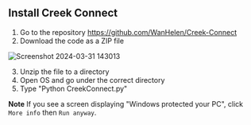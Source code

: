 ## **Install Creek Connect**

1.  Go to the repository https://github.com/WanHelen/Creek-Connect
2. Download the code as a ZIP file

![Screenshot 2024-03-31 143013](https://github.com/WanHelen/Creek-Connect/assets/155197028/9131b908-1b14-4cfe-9f88-b86cf76f7704)

3. Unzip the file to a directory
4. Open OS and go under the correct directory
5. Type "Python CreekConnect.py"

**Note**
If you see a screen displaying "Windows protected your PC", click `More info` then `Run anyway`.
